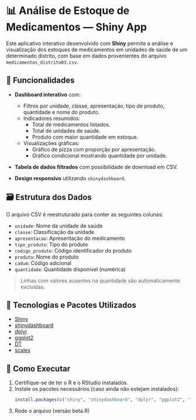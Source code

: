 # 📊 Análise de Estoque de Medicamentos — Shiny App

Este aplicativo interativo desenvolvido com **Shiny** permite a análise e visualização dos estoques de medicamentos em unidades de saúde de um determinado distrito, com base em dados provenientes do arquivo `medicamentos_distrito03.csv`.

## 🚀 Funcionalidades

- **Dashboard interativo** com:
  - Filtros por unidade, classe, apresentação, tipo de produto, quantidade e nome do produto.
  - Indicadores resumidos:
    - Total de medicamentos listados.
    - Total de unidades de saúde.
    - Produto com maior quantidade em estoque.
  - Visualizações gráficas:
    - Gráfico de pizza com proporção por apresentação.
    - Gráfico condicional mostrando quantidade por unidade.

- **Tabela de dados filtrados** com possibilidade de download em CSV.
- **Design responsivo** utilizando `shinydashboard`.

## 🗃️ Estrutura dos Dados

O arquivo CSV é reestruturado para conter as seguintes colunas:

- `unidade`: Nome da unidade de saúde  
- `classe`: Classificação da unidade  
- `apresentacao`: Apresentação do medicamento  
- `tipo_produto`: Tipo do produto  
- `codigo_produto`: Código identificador do produto  
- `produto`: Nome do produto  
- `cadum`: Código adicional  
- `quantidade`: Quantidade disponível (numérica)

> Linhas com valores ausentes na quantidade são automaticamente excluídas.

## 🧰 Tecnologias e Pacotes Utilizados

- [Shiny](https://shiny.rstudio.com/)
- [shinydashboard](https://rstudio.github.io/shinydashboard/)
- [dplyr](https://dplyr.tidyverse.org/)
- [ggplot2](https://ggplot2.tidyverse.org/)
- [DT](https://rstudio.github.io/DT/)
- [scales](https://scales.r-lib.org/)

## 📂 Como Executar

1. Certifique-se de ter o R e o RStudio instalados.
2. Instale os pacotes necessários (caso ainda não estejam instalados):
   ```R
   install.packages(c("shiny", "shinydashboard", "dplyr", "ggplot2", "DT", "scales"))
3. Rode o arquivo (versão beta.R)
